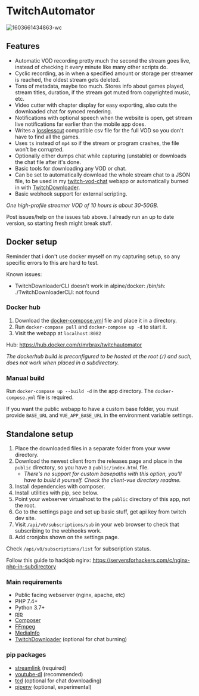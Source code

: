 # TwitchAutomator

![1603661434863-wc](https://user-images.githubusercontent.com/1517911/97119662-fe1b0a80-1711-11eb-8f40-20c1690a01c9.png)

## Features
- Automatic VOD recording pretty much the second the stream goes live, instead of checking it every minute like many other scripts do.
- Cyclic recording, as in when a specified amount or storage per streamer is reached, the oldest stream gets deleted.
- Tons of metadata, maybe too much. Stores info about games played, stream titles, duration, if the stream got muted from copyrighted music, etc.
- Video cutter with chapter display for easy exporting, also cuts the downloaded chat for synced rendering.
- Notifications with optional speech when the website is open, get stream live notifications far earlier than the mobile app does.
- Writes a [losslesscut](https://github.com/mifi/lossless-cut/) compatible csv file for the full VOD so you don't have to find all the games.
- Uses `ts` instead of `mp4` so if the stream or program crashes, the file won't be corrupted.
- Optionally either dumps chat while capturing (unstable) or downloads the chat file after it's done.
- Basic tools for downloading any VOD or chat.
- Can be set to automatically download the whole stream chat to a JSON file, to be used in my [twitch-vod-chat](https://github.com/MrBrax/twitch-vod-chat) webapp or automatically burned in with [TwitchDownloader](https://github.com/lay295/TwitchDownloader).
- Basic webhook support for external scripting.

*One high-profile streamer VOD of 10 hours is about 30-50GB.*

Post issues/help on the issues tab above. I already run an up to date version, so starting fresh might break stuff.

## Docker setup

Reminder that i don't use docker myself on my capturing setup, so any specific errors to this are hard to test.

Known issues:
- TwitchDownloaderCLI doesn't work in alpine/docker: /bin/sh: ./TwitchDownloaderCLI: not found

### Docker hub

1. Download the [docker-compose.yml](https://raw.githubusercontent.com/MrBrax/TwitchAutomator/master/docker-compose.yml) file and place it in a directory.
2. Run `docker-compose pull` and `docker-compose up -d` to start it.
3. Visit the webapp at `localhost:8082`

Hub: https://hub.docker.com/r/mrbrax/twitchautomator

*The dockerhub build is preconfigured to be hosted at the root (`/`) and such, does not work when placed in a subdirectory.*

### Manual build
Run `docker-compose up --build -d` in the app directory. The `docker-compose.yml` file is required.

If you want the public webapp to have a custom base folder, you must provide `BASE_URL` and `VUE_APP_BASE_URL` in the environment variable settings.

## Standalone setup

1. Place the downloaded files in a separate folder from your www directory.
2. Download the newest client from the releases page and place in the `public` directory, so you have a `public/index.html` file. 
    - *There's no support for custom basepaths with this option, you'll have to build it yourself. Check the client-vue directory readme.*
3. Install dependencies with composer.
4. Install utilities with pip, see below.
5. Point your webserver virtualhost to the `public` directory of this app, not the root.
6. Go to the settings page and set up basic stuff, get api key from twitch dev site.
7. Visit `/api/v0/subscriptions/sub` in your web browser to check that subscribing to the webhooks work.
8. Add cronjobs shown on the settings page.

Check `/api/v0/subscriptions/list` for subscription status.

Follow this guide to hackjob nginx: https://serversforhackers.com/c/nginx-php-in-subdirectory

### Main requirements
- Public facing webserver (nginx, apache, etc)
- PHP 7.4+
- Python 3.7+
- [pip](https://pypi.org/project/pip/)
- [Composer](https://getcomposer.org/)
- [FFmpeg](https://ffmpeg.org/download.html)
- [MediaInfo](https://mediaarea.net/en/MediaInfo)
- [TwitchDownloader](https://github.com/lay295/TwitchDownloader) (optional for chat burning)

### pip packages
- [streamlink](https://github.com/streamlink/streamlink) (required)
- [youtube-dl](https://youtube-dl.org/) (recommended)
- [tcd](https://pypi.org/project/tcd/) (optional for chat downloading)
- [pipenv](https://github.com/pypa/pipenv) (optional, experimental)
